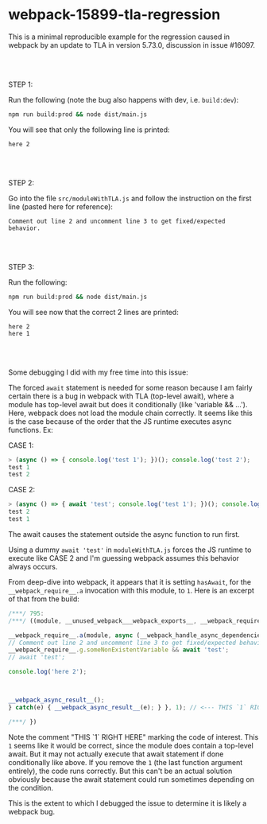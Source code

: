 # webpack-15899-tla-regression

This is a minimal reproducible example for the regression caused in webpack by an update to TLA in version 5.73.0, discussion in issue #16097.

<br />
<br />

STEP 1:

Run the following (note the bug also happens with dev, i.e. `build:dev`):
```bash
npm run build:prod && node dist/main.js
```
You will see that only the following line is printed:
```
here 2
```

<br />
<br />

STEP 2:

Go into the file `src/moduleWithTLA.js` and follow the instruction on the first line (pasted here for reference):
```
Comment out line 2 and uncomment line 3 to get fixed/expected behavior.
```

<br />
<br />

STEP 3:

Run the following:
```bash
npm run build:prod && node dist/main.js
```
You will see now that the correct 2 lines are printed:
```
here 2
here 1
```

<br />
<br />

Some debugging I did with my free time into this issue:

The forced `await` statement is needed for some reason because I am fairly certain there is a bug in webpack with TLA (top-level await), where a module has top-level await but does it conditionally (like 'variable && ...'). Here, webpack does not load the module chain correctly. It seems like this is the case because of the order that the JS runtime executes async functions.
Ex:

CASE 1:
```js
> (async () => { console.log('test 1'); })(); console.log('test 2');
test 1
test 2
```

CASE 2:
```js
> (async () => { await 'test'; console.log('test 1'); })(); console.log('test 2');
test 2
test 1
```

The await causes the statement outside the async function to run first.

Using a dummy `await 'test'` in `moduleWithTLA.js` forces the JS runtime to execute like CASE 2 and I'm guessing webpack assumes this behavior always occurs.

From deep-dive into webpack, it appears that it is setting `hasAwait`, for the `__webpack_require__.a` invocation with this module, to `1`. Here is an excerpt of that from the build:
```js
/***/ 795:
/***/ ((module, __unused_webpack___webpack_exports__, __webpack_require__) => {

__webpack_require__.a(module, async (__webpack_handle_async_dependencies__, __webpack_async_result__) => { try {
// Comment out line 2 and uncomment line 3 to get fixed/expected behavior.
__webpack_require__.g.someNonExistentVariable && await 'test';
// await 'test';

console.log('here 2');



__webpack_async_result__();
} catch(e) { __webpack_async_result__(e); } }, 1); // <--- THIS `1` RIGHT HERE

/***/ })
```
Note the comment "THIS \`1\` RIGHT HERE" marking the code of interest. This `1` seems like it would be correct, since the module does contain a top-level await. But it may not actually execute that await statement if done conditionally like above. If you remove the `1` (the last function argument entirely), the code runs correctly. But this can't be an actual solution obviously because the await statement could run sometimes depending on the condition.

This is the extent to which I debugged the issue to determine it is likely a webpack bug.

